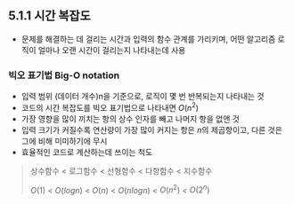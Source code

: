 ## 5.1.1 시간 복잡도

- 문제를 해결하는 데 걸리는 시간과 입력의 함수 관계를 가리키며, 어떤 알고리즘 로직이 얼마나 오랜 시간이 걸리는지 나타내는데 사용

### 빅오 표기법 Big-O notation

- 입력 범위 (데이터 개수)n을 기준으로, 로직이 몇 번 반복되는지 나타내는 것
- 코드의 시간 복잡도를 빅오 표기법으로 나타내면 $O(n^2)$
- 가장 영향을 많이 끼치는 항의 상수 인자를 빼고 나머지 항을 없앤 것
- 입력 크기가 커질수록 연산량이 가장 많이 커지는 항은 $n$의 제곱항이고, 다른 것은 그에 비해 미미하기에 무시
- 효율적인 코드로 계산하는데 쓰이는 척도

> 상수함수 < 로그함수 < 선형함수 < 다항함수 < 지수함수
> 
> 
> $O(1)$ < $O(log n)$ < $O(n)$ < $O(n log n)$ < $O(n^2)$ < $O(2^n)$ 
>